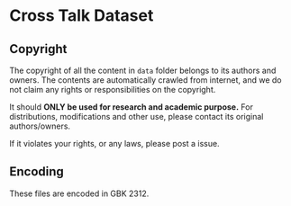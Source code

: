# Cross Talk Dataset

## Copyright

The copyright of all the content in ```data``` folder belongs to its authors and owners. The contents are automatically crawled from internet, and we do not claim any rights or responsibilities on the copyright.

It should **ONLY be used for research and academic purpose.** For distributions, modifications and other use, please contact its original authors/owners.

If it violates your rights, or any laws, please post a issue.

## Encoding

These files are encoded in GBK 2312.
